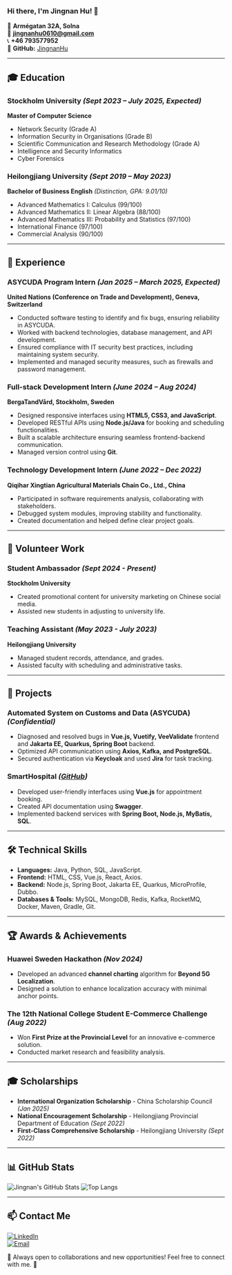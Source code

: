 ### Hi there, I'm **Jingnan Hu**! 👋

📍 **Armégatan 32A, Solna**  
📧 **jingnanhu0610@gmail.com**  
📞 **+46 793577952**  
🔗 **GitHub:** [JingnanHu](https://github.com/JingnanHu)  

---

## 🎓 **Education**
### Stockholm University *(Sept 2023 – July 2025, Expected)*  
**Master of Computer Science**  
- Network Security (Grade A)
- Information Security in Organisations (Grade B)
- Scientific Communication and Research Methodology (Grade A)
- Intelligence and Security Informatics
- Cyber Forensics

### Heilongjiang University *(Sept 2019 – May 2023)*  
**Bachelor of Business English** *(Distinction, GPA: 9.01/10)*  
- Advanced Mathematics I: Calculus (99/100)
- Advanced Mathematics II: Linear Algebra (88/100)
- Advanced Mathematics III: Probability and Statistics (97/100)
- International Finance (97/100)
- Commercial Analysis (90/100)

---

## 💼 **Experience**
### ASYCUDA Program Intern *(Jan 2025 – March 2025, Expected)*  
**United Nations (Conference on Trade and Development), Geneva, Switzerland**  
- Conducted software testing to identify and fix bugs, ensuring reliability in ASYCUDA.
- Worked with backend technologies, database management, and API development.
- Ensured compliance with IT security best practices, including maintaining system security.
- Implemented and managed security measures, such as firewalls and password management.

### Full-stack Development Intern *(June 2024 – Aug 2024)*  
**BergaTandVård, Stockholm, Sweden**  
- Designed responsive interfaces using **HTML5, CSS3, and JavaScript**.
- Developed RESTful APIs using **Node.js/Java** for booking and scheduling functionalities.
- Built a scalable architecture ensuring seamless frontend-backend communication.
- Managed version control using **Git**.

### Technology Development Intern *(June 2022 – Dec 2022)*  
**Qiqihar Xingtian Agricultural Materials Chain Co., Ltd., China**  
- Participated in software requirements analysis, collaborating with stakeholders.
- Debugged system modules, improving stability and functionality.
- Created documentation and helped define clear project goals.

---

## 🤝 **Volunteer Work**
### Student Ambassador *(Sept 2024 - Present)*  
**Stockholm University**  
- Created promotional content for university marketing on Chinese social media.
- Assisted new students in adjusting to university life.

### Teaching Assistant *(May 2023 - July 2023)*  
**Heilongjiang University**  
- Managed student records, attendance, and grades.
- Assisted faculty with scheduling and administrative tasks.

---

## 🔬 **Projects**
### Automated System on Customs and Data (ASYCUDA) *(Confidential)*  
- Diagnosed and resolved bugs in **Vue.js, Vuetify, VeeValidate** frontend and **Jakarta EE, Quarkus, Spring Boot** backend.
- Optimized API communication using **Axios, Kafka, and PostgreSQL**.
- Secured authentication via **Keycloak** and used **Jira** for task tracking.

### SmartHospital *([GitHub](https://github.com/JingnanHu/smartHospital))*  
- Developed user-friendly interfaces using **Vue.js** for appointment booking.
- Created API documentation using **Swagger**.
- Implemented backend services with **Spring Boot, Node.js, MyBatis, SQL**.

---

## 🛠 **Technical Skills**
- **Languages:** Java, Python, SQL, JavaScript.
- **Frontend:** HTML, CSS, Vue.js, React, Axios.
- **Backend:** Node.js, Spring Boot, Jakarta EE, Quarkus, MicroProfile, Dubbo.
- **Databases & Tools:** MySQL, MongoDB, Redis, Kafka, RocketMQ, Docker, Maven, Gradle, Git.

---

## 🏆 **Awards & Achievements**
### Huawei Sweden Hackathon *(Nov 2024)*  
- Developed an advanced **channel charting** algorithm for **Beyond 5G Localization**.
- Designed a solution to enhance localization accuracy with minimal anchor points.

### The 12th National College Student E-Commerce Challenge *(Aug 2022)*  
- Won **First Prize at the Provincial Level** for an innovative e-commerce solution.
- Conducted market research and feasibility analysis.

---

## 🎓 **Scholarships**
- **International Organization Scholarship** - China Scholarship Council *(Jan 2025)*
- **National Encouragement Scholarship** - Heilongjiang Provincial Department of Education *(Sept 2022)*
- **First-Class Comprehensive Scholarship** - Heilongjiang University *(Sept 2022)*

---

## 📊 **GitHub Stats**
![Jingnan's GitHub Stats](https://github-readme-stats.vercel.app/api?username=JingnanHu&show_icons=true&theme=tokyonight)
![Top Langs](https://github-readme-stats.vercel.app/api/top-langs/?username=JingnanHu&layout=compact&theme=tokyonight)

---

## 📫 **Contact Me**
[![LinkedIn](https://img.shields.io/badge/LinkedIn-blue?logo=linkedin)](https://www.linkedin.com/in/your-profile/)  
[![Email](https://img.shields.io/badge/Email-ff69b4?logo=gmail)](mailto:jingnanhu0610@gmail.com)  

💬 Always open to collaborations and new opportunities! Feel free to connect with me. 🚀
